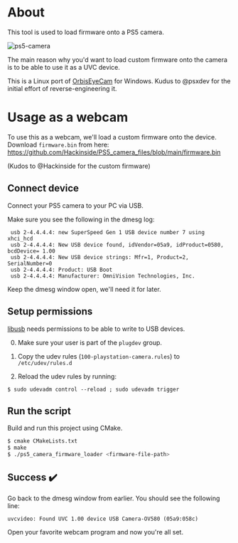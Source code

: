 # About

This tool is used to load firmware onto a PS5 camera.

![ps5-camera](https://gmedia.playstation.com/is/image/SIEPDC/hd-camera-ps5-image-block-03-en-02jul20?$facebook$)

The main reason why you'd want to load custom firmware onto the camera is to be able to use it as a UVC device.

This is a Linux port of [OrbisEyeCam](https://github.com/psxdev/OrbisEyeCam) for Windows. Kudus to @psxdev for the initial effort of reverse-engineering it.

# Usage as a webcam

To use this as a webcam, we'll load a custom firmware onto the device. Download `firmware.bin` from here: https://github.com/Hackinside/PS5_camera_files/blob/main/firmware.bin

(Kudos to @Hackinside for the custom firmware)

## Connect device

Connect your PS5 camera to your PC via USB.

Make sure you see the following in the dmesg log:

```
 usb 2-4.4.4.4: new SuperSpeed Gen 1 USB device number 7 using xhci_hcd
 usb 2-4.4.4.4: New USB device found, idVendor=05a9, idProduct=0580, bcdDevice= 1.00
 usb 2-4.4.4.4: New USB device strings: Mfr=1, Product=2, SerialNumber=0
 usb 2-4.4.4.4: Product: USB Boot
 usb 2-4.4.4.4: Manufacturer: OmniVision Technologies, Inc.
```
Keep the dmesg window open, we'll need it for later.
## Setup permissions

[libusb](https://libusb.info/) needs permissions to be able to write to USB devices.

0. Make sure your user is part of the `plugdev` group.

1. Copy the udev rules (`100-playstation-camera.rules`) to `/etc/udev/rules.d`

2. Reload the udev rules by running: 

`$ sudo udevadm control --reload ; sudo udevadm trigger `

## Run the script

Build and run this project using CMake.

```bash
$ cmake CMakeLists.txt
$ make 
$ ./ps5_camera_firmware_loader <firmware-file-path>
```

## Success 	:heavy_check_mark:

Go back to the dmesg window from earlier. You should see the following line:

```
uvcvideo: Found UVC 1.00 device USB Camera-OV580 (05a9:058c)
```

Open your favorite webcam program and now you're all set.